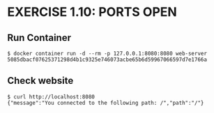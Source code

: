 # EXERCISE 1.10: PORTS OPEN
## Run Container
```
$ docker container run -d --rm -p 127.0.0.1:8080:8080 web-server
5085dbacf07625371298d4b1c9325e746073acbe65b6d59967066597d7e1766a
```
## Check website
```
$ curl http://localhost:8080
{"message":"You connected to the following path: /","path":"/"}
```

